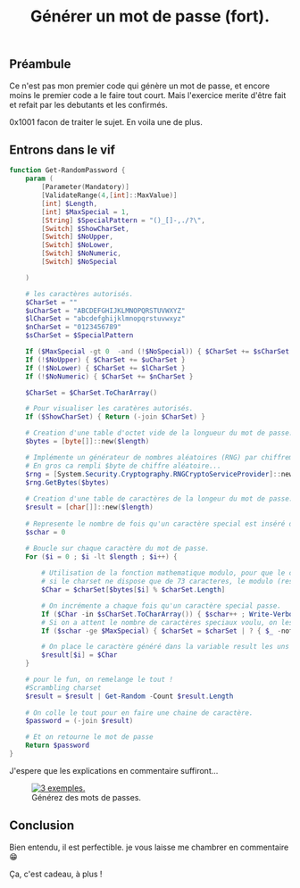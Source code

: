 ﻿---
title: "Générer un mot de passe (fort)."
excerpt: "Encore une facon de générer un mot de passe."
category: PowerShell
classes: wide
comments: true
tags: 
  - PowerShell
  - Tips
  - Password
  - Random
header:
  teaser: /assets/images/2023-01-12_23h19_22.webp
  image_description: "Apercu du code."
---

## Préambule

Ce n'est pas mon premier code qui génère un mot de passe, et encore moins le premier code a le faire tout court. Mais l'exercice merite d'être fait et refait par les debutants et les confirmés.

0x1001 facon de traiter le sujet. En voila une de plus.


## Entrons dans le vif

```powershell
function Get-RandomPassword {
    param (
        [Parameter(Mandatory)]
        [ValidateRange(4,[int]::MaxValue)]
        [int] $Length,
        [int] $MaxSpecial = 1,
        [String] $SpecialPattern = "()_[]-,./?\",
        [Switch] $ShowCharSet,
        [Switch] $NoUpper,
        [Switch] $NoLower,
        [Switch] $NoNumeric,
        [Switch] $NoSpecial

    )

    # les caractères autorisés.
    $CharSet = ""
    $uCharSet = "ABCDEFGHIJKLMNOPQRSTUVWXYZ"
    $lCharSet = "abcdefghijklmnopqrstuvwxyz"
    $nCharSet = "0123456789"
    $sCharSet = $SpecialPattern

    If ($MaxSpecial -gt 0  -and (!$NoSpecial)) { $CharSet += $sCharSet }
    If (!$NoUpper) { $CharSet += $uCharSet }
    If (!$NoLower) { $CharSet += $lCharSet }
    If (!$NoNumeric) { $CharSet += $nCharSet }

    $CharSet = $CharSet.ToCharArray()

    # Pour visualiser les caratères autorisés.
    If ($ShowCharSet) { Return (-join $CharSet) }

    # Creation d'une table d'octet vide de la longueur du mot de passe.
    $bytes = [byte[]]::new($length)

    # Implémente un générateur de nombres aléatoires (RNG) par chiffrement à partir de l'implémentation fournie par le fournisseur de services de chiffrement (CSP)
    # En gros ca rempli $byte de chiffre aléatoire...
    $rng = [System.Security.Cryptography.RNGCryptoServiceProvider]::new()
    $rng.GetBytes($bytes)
 
    # Creation d'une table de caractères de la longeur du mot de passe.
    $result = [char[]]::new($length)
 
    # Represente le nombre de fois qu'un caractère special est inséré dans le mot de passe.
    $schar = 0 

    # Boucle sur chaque caractère du mot de passe.
    For ($i = 0 ; $i -lt $length ; $i++) {
        
        # Utilisation de la fonction mathematique modulo, pour que le choix de caracter aux limites de imposées par le charset.
        # si le charset ne dispose que de 73 caracteres, le modulo (reste de la division) ne peut etre qu'inferieur à 73
        $Char = $charSet[$bytes[$i] % $charSet.Length]

        # On incrémente a chaque fois qu'un caractère special passe.
        If ($Char -in $sCharSet.ToCharArray()) { $schar++ ; Write-Verbose "$Char found Special count: $sChar/$MaxSpecial" }
        # Si on a attent le nombre de caractères speciaux voulu, on les retire du charset
        If ($schar -ge $MaxSpecial) { $charSet = $charSet | ? { $_ -notin  $sCharSet.ToCharArray() }; Write-Verbose "MaxSpecial reached"}

        # On place le caractère généré dans la variable result les uns à la suite des autres.
        $result[$i] = $Char
    }

    # pour le fun, on remelange le tout !
    #Scrambling charset
    $result = $result | Get-Random -Count $result.Length 
    
    # On colle le tout pour en faire une chaine de caractère.
    $password = (-join $result)

    # Et on retourne le mot de passe
    Return $password
}
```

J'espere que les explications en commentaire suffiront...

<figure style="width: 400px" class="align-center">
	<a href="{{ site.url }}{{ site.baseurl }}/assets/images/2023-01-12_23h19_22.webp"><img src="{{ site.url }}{{ site.baseurl }}/assets/images/2023-01-12_23h19_22.webp" alt="3 exemples."></a>
  <figcaption>Générez des mots de passes.</figcaption>
</figure>

## Conclusion

Bien entendu, il est perfectible. je vous laisse me chambrer en commentaire 😁

Ça, c'est cadeau, à plus !